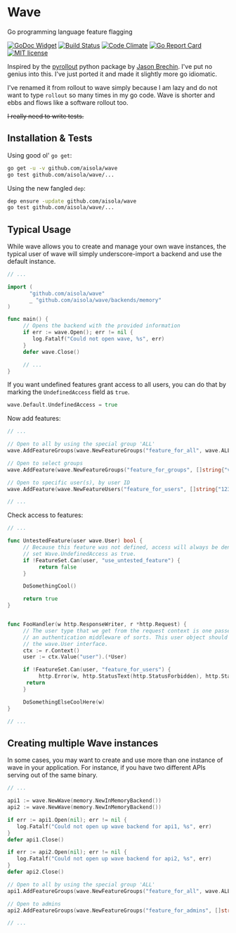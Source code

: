 Wave
====

Go programming language feature flagging

[![GoDoc Widget](https://godoc.org/github.com/aisola/wave?status.svg)](https://godoc.org/github.com/aisola/wave)
[![Build Status](https://travis-ci.org/aisola/wave.svg?branch=master)](https://travis-ci.org/aisola/wave)
[![Code Climate](https://codeclimate.com/github/aisola/wave/badges/gpa.svg)](https://codeclimate.com/github/aisola/wave)
[![Go Report Card](https://goreportcard.com/badge/github.com/aisola/wave)](https://goreportcard.com/report/github.com/aisola/wave)
[![MIT license](http://img.shields.io/badge/license-MIT-brightgreen.svg)](http://opensource.org/licenses/MIT)

Inspired by the [pyrollout](https://github.com/brechin/pyrollout) python
package by [Jason Brechin](https://github.com/brechin). I've put no genius
into this. I've just ported it and made it slightly more go idiomatic.

I've renamed it from rollout to wave simply because I am lazy and do not want
to type `rollout` so many times in my go code. Wave is shorter and ebbs and
flows like a software rollout too.

~~I really need to write tests.~~

## Installation & Tests

Using good ol' `go get`:

```bash
go get -u -v github.com/aisola/wave
go test github.com/aisola/wave/...
```

Using the new fangled `dep`:

```bash
dep ensure -update github.com/aisola/wave
go test github.com/aisola/wave/...
```

## Typical Usage

While wave allows you to create and manage your own wave instances, the typical
user of wave will simply underscore-import a backend and use the default instance.

```go
// ...

import (
       "github.com/aisola/wave"
       _ "github.com/aisola/wave/backends/memory"
)

func main() {
     // Opens the backend with the provided information
     if err := wave.Open(); err != nil {
     	log.Fatalf("Could not open wave, %s", err)
     }
     defer wave.Close()

     // ...
}
```

If you want undefined features grant access to all users, you can do that by
marking the `UndefinedAccess` field as `true`.

```go
wave.Default.UndefinedAccess = true
```

Now add features:

```go
// ...

// Open to all by using the special group 'ALL'
wave.AddFeatureGroups(wave.NewFeatureGroups("feature_for_all", wave.ALL))

// Open to select groups
wave.AddFeature(wave.NewFeatureGroups("feature_for_groups", []string{"vip", "early-adopter"}))

// Open to specific user(s), by user ID
wave.AddFeature(wave.NewFeatureUsers("feature_for_users", []string{"123", "456", "789"}))

// ...
```

Check access to features:

```go
// ...

func UntestedFeature(user wave.User) bool {
     // Because this feature was not defined, access will always be denied, unless you've
     // set Wave.UndefinedAccess as true.
     if !FeatureSet.Can(user, "use_untested_feature") {
     	  return false
     }

     DoSomethingCool()

     return true
}


func FooHandler(w http.ResponseWriter, r *http.Request) {
     // The user type that we get from the request context is one passed in by
     // an authentication middleware of sorts. This user object should implement
     // the wave.User interface.
     ctx := r.Context()
     user := ctx.Value("user").(*User)

     if !FeatureSet.Can(user, "feature_for_users") {
     	  http.Error(w, http.StatusText(http.StatusForbidden), http.StatusForbidden)
	  return
     }

     DoSomethingElseCoolHere(w)
}

// ...
```

## Creating multiple Wave instances

In some cases, you may want to create and use more than one instance of wave in
your application. For instance, if you have two different APIs serving out of
the same binary.

```go
// ...

api1 := wave.NewWave(memory.NewInMemoryBackend())
api2 := wave.NewWave(memory.NewInMemoryBackend())

if err := api1.Open(nil); err != nil {
   log.Fatalf("Could not open up wave backend for api1, %s", err)
}
defer api1.Close()

if err := api2.Open(nil); err != nil {
   log.Fatalf("Could not open up wave backend for api2, %s", err)
}
defer api2.Close()

// Open to all by using the special group 'ALL'
api1.AddFeatureGroups(wave.NewFeatureGroups("feature_for_all", wave.ALL))

// Open to admins
api2.AddFeatureGroups(wave.NewFeatureGroups("feature_for_admins", []string{"admins"}))

// ...
```
